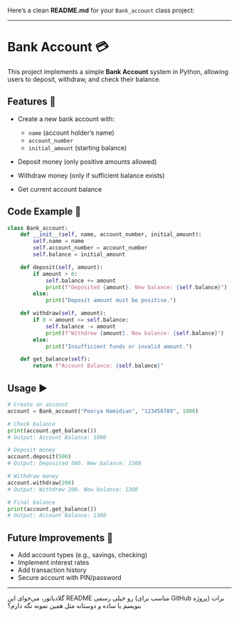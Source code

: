 Here’s a clean **README.md** for your `Bank_account` class project:

---

# Bank Account 💳

This project implements a simple **Bank Account** system in Python, allowing users to deposit, withdraw, and check their balance.

## Features 🚀

* Create a new bank account with:

  * `name` (account holder’s name)
  * `account_number`
  * `initial_amount` (starting balance)
* Deposit money (only positive amounts allowed)
* Withdraw money (only if sufficient balance exists)
* Get current account balance

## Code Example 📝

```python
class Bank_account:
    def __init__(self, name, account_number, initial_amount):
        self.name = name
        self.account_number = account_number
        self.balance = initial_amount

    def deposit(self, amount):
        if amount > 0:
            self.balance += amount
            print(f"Deposited {amount}. New balance: {self.balance}")
        else:
            print("Deposit amount must be positive.")

    def withdraw(self, amount):
        if 0 < amount <= self.balance:
            self.balance -= amount
            print(f"Withdrew {amount}. New balance: {self.balance}")
        else:
            print("Insufficient funds or invalid amount.")

    def get_balance(self):
        return f"Account Balance: {self.balance}"
```

## Usage ▶️

```python
# Create an account
account = Bank_account("Poorya Hamidian", "123456789", 1000)

# Check balance
print(account.get_balance())  
# Output: Account Balance: 1000

# Deposit money
account.deposit(500)  
# Output: Deposited 500. New balance: 1500

# Withdraw money
account.withdraw(200)  
# Output: Withdrew 200. New balance: 1300

# Final balance
print(account.get_balance())  
# Output: Account Balance: 1300
```

## Future Improvements 🔮

* Add account types (e.g., savings, checking)
* Implement interest rates
* Add transaction history
* Secure account with PIN/password

---

گلادیاتور، می‌خوای این README رو خیلی رسمی (مناسب برای GitHub پروژه) برات بنویسم یا ساده و دوستانه مثل همین نمونه نگه دارم؟
